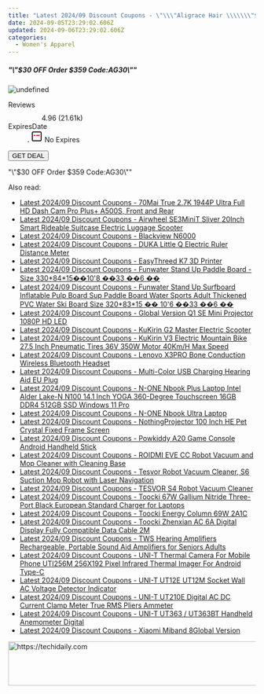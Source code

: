 ```yaml
---
title: "Latest 2024/09 Discount Coupons - \"\\\"Aligrace Hair \\\\\\\"$30 OFF Order $359 Code:AG30\\\\\\\"\\\"\""
date: 2024-09-05T23:29:02.606Z
updated: 2024-09-06T23:29:02.606Z
categories:
  - Women's Apparel
---
```



<div class="max-w-4xl mx-auto grid grid-cols-1 lg:max-w-5xl lg:gap-x-20 lg:grid-cols-2">
  <div class="relative p-3 col-start-1 row-start-1 flex flex-col-reverse rounded-lg bg-gradient-to-t from-black/75 via-black/0 sm:bg-none sm:row-start-2 sm:p-0 lg:row-start-1">
    <h5 class="mt-1 text-lg font-semibold text-white sm:text-slate-900 md:text-2xl dark:sm:text-white">&quot;\&quot;$30 OFF Order $359 Code:AG30\&quot;&quot;</h5>
  </div>
  
  <div class="col-start-1 col-end-3 row-start-1 grid gap-4 sm:mb-6 sm:grid-cols-4 lg:col-start-2 lg:row-span-6 lg:row-end-6 lg:mb-0 lg:gap-6">
      <img src="https://cdn3.impact.com//display-logo-via-campaign/19272.gif" onClick="javascript:window.open(decodeURIComponent('https%3A%2F%2Faligracehair.sjv.io%2Fc%2F5597632%2F1671182%2F19272'), '_blank');void(0);" alt="undefined" class="h-60 w-full rounded-lg object-cover sm:col-span-2 sm:h-52 lg:col-span-full" loading="lazy" />
    
  </div>
  <dl class="row-start-2 mt-4 flex items-center text-xs font-medium sm:row-start-3 sm:mt-1 md:mt-2.5 lg:row-start-2">
    <dt class="sr-only">Reviews</dt>
    <dd class="flex items-center text-indigo-600 dark:text-indigo-400">
      <svg width="24" height="24" fill="none" aria-hidden="true" class="mr-1 stroke-current dark:stroke-indigo-500">
        <path d="m12 5 2 5h5l-4 4 2.103 5L12 16l-5.103 3L9 14l-4-4h5l2-5Z" stroke-width="2" stroke-linecap="round" stroke-linejoin="round" />
      </svg>
      <span>4.96 <span class="font-normal text-slate-400">(21.61k)</span></span>
    </dd>
    <dt class="sr-only">ExpiresDate</dt>
    <dd class="flex items-center">
      <svg width="2" height="2" aria-hidden="true" fill="currentColor" class="mx-3 text-slate-300">
        <circle cx="1" cy="1" r="1" />
      </svg>
      <svg width="24" height="24" viewBox="0 0 24 24" fill="none" stroke="currentColor" stroke-width="2">
        <rect x="3" y="3" width="18" height="18" rx="2" fill="#fff" />
        <path d="M6 10L18 10" stroke="red" stroke-width="2" fill="none" />
        <path d="M10 6L10 18" stroke="#fff" stroke-width="2" fill="none" />
      </svg>
      No Expires    </dd>
  </dl>
  <div class="col-start-1 row-start-3 mt-4 self-center sm:col-start-2 sm:row-span-2 sm:row-start-2 sm:mt-0 lg:col-start-1 lg:row-start-3 lg:row-end-4 lg:mt-6">
    <button type="button" onClick="javascript:window.open(decodeURIComponent('https%3A%2F%2Faligracehair.sjv.io%2Fc%2F5597632%2F1671182%2F19272'), '_blank');void(0);" class="rounded-lg bg-red-600 px-3 py-2 text-sm font-medium leading-6 text-white">GET DEAL</button>
  </div>
  <p class="col-start-1 mt-4 text-sm leading-6 sm:col-span-2 lg:col-span-1 lg:row-start-4 lg:mt-6 dark:text-slate-400">
    "\"$30 OFF Order $359 Code:AG30\""  </p>
</div>
<span class="atpl-alsoreadstyle">Also read:</span>
<div><ul>
<li><a href="https://coupons.techidaily.com/coupon-1118408-share-97331-sale/"><u>Latest 2024/09 Discount Coupons - 70Mai True 2.7K 1944P Ultra Full HD Dash Cam Pro Plus+ A500S, Front and Rear</u></a></li>
<li><a href="https://coupons.techidaily.com/coupon-1118429-share-97331-sale/"><u>Latest 2024/09 Discount Coupons - Airwheel SE3MiniT Sliver 20Inch Smart Rideable Suitcase Electric Luggage Scooter</u></a></li>
<li><a href="https://coupons.techidaily.com/coupon-1118406-share-97331-sale/"><u>Latest 2024/09 Discount Coupons - Blackview N6000</u></a></li>
<li><a href="https://coupons.techidaily.com/coupon-1118431-share-97331-sale/"><u>Latest 2024/09 Discount Coupons - DUKA Little Q Electric Ruler Distance Meter</u></a></li>
<li><a href="https://coupons.techidaily.com/coupon-1118427-share-97331-sale/"><u>Latest 2024/09 Discount Coupons - EasyThreed K7 3D Printer</u></a></li>
<li><a href="https://coupons.techidaily.com/coupon-1118414-share-97331-sale/"><u>Latest 2024/09 Discount Coupons - Funwater Stand Up Paddle Board -Size 330*84*15��10'8 ��33 ��6 ��</u></a></li>
<li><a href="https://coupons.techidaily.com/coupon-1118410-share-97331-sale/"><u>Latest 2024/09 Discount Coupons - Funwater Stand Up Surfboard Inflatable Pulp Board Sup Paddle Board Water Sports Adult Thickened PVC Water Ski Board Size 320*83*15 �� 10'6 ��33 ��6 ��</u></a></li>
<li><a href="https://coupons.techidaily.com/coupon-1118412-share-97331-sale/"><u>Latest 2024/09 Discount Coupons - Global Version Q1 SE Mini Projector 1080P HD LED</u></a></li>
<li><a href="https://coupons.techidaily.com/coupon-1118411-share-97331-sale/"><u>Latest 2024/09 Discount Coupons - KuKirin G2 Master Electric Scooter</u></a></li>
<li><a href="https://coupons.techidaily.com/coupon-1118416-share-97331-sale/"><u>Latest 2024/09 Discount Coupons - KuKirin V3 Electric Mountain Bike 27.5 Inch Pneumatic Tires 36V 350W Motor 40Km/H Max Speed</u></a></li>
<li><a href="https://coupons.techidaily.com/coupon-1118420-share-97331-sale/"><u>Latest 2024/09 Discount Coupons - Lenovo X3PRO Bone Conduction Wireless Bluetooth Headset</u></a></li>
<li><a href="https://coupons.techidaily.com/coupon-1118421-share-97331-sale/"><u>Latest 2024/09 Discount Coupons - Multi-Color USB Charging Hearing Aid EU Plug</u></a></li>
<li><a href="https://coupons.techidaily.com/coupon-1118413-share-97331-sale/"><u>Latest 2024/09 Discount Coupons - N-ONE Nbook Plus Laptop Intel Alder Lake-N N100 14.1 Inch YOGA 360-Degree Touchscreen 16GB DDR4 512GB SSD Windows 11 Pro</u></a></li>
<li><a href="https://coupons.techidaily.com/coupon-1118409-share-97331-sale/"><u>Latest 2024/09 Discount Coupons - N-ONE Nbook Ultra Laptop</u></a></li>
<li><a href="https://coupons.techidaily.com/coupon-1118433-share-97331-sale/"><u>Latest 2024/09 Discount Coupons - NothingProjector 100 Inch HE Pet Crystal Fixed Frame Screen</u></a></li>
<li><a href="https://coupons.techidaily.com/coupon-1118432-share-97331-sale/"><u>Latest 2024/09 Discount Coupons - Powkiddy A20 Game Console Android Handheld Stick</u></a></li>
<li><a href="https://coupons.techidaily.com/coupon-1118415-share-97331-sale/"><u>Latest 2024/09 Discount Coupons - ROIDMI EVE CC Robot Vacuum and Mop Cleaner with Cleaning Base</u></a></li>
<li><a href="https://coupons.techidaily.com/coupon-1118426-share-97331-sale/"><u>Latest 2024/09 Discount Coupons - Tesvor Robot Vacuum Cleaner, S6 Suction Mop Robot with Laser Navigation</u></a></li>
<li><a href="https://coupons.techidaily.com/coupon-1118428-share-97331-sale/"><u>Latest 2024/09 Discount Coupons - TESVOR S4 Robot Vacuum Cleaner</u></a></li>
<li><a href="https://coupons.techidaily.com/coupon-1118430-share-97331-sale/"><u>Latest 2024/09 Discount Coupons - Toocki 67W Gallium Nitride Three-Port Black European Standard Charger for Laptops</u></a></li>
<li><a href="https://coupons.techidaily.com/coupon-1118423-share-97331-sale/"><u>Latest 2024/09 Discount Coupons - Toocki Energy Column 69W 2A1C</u></a></li>
<li><a href="https://coupons.techidaily.com/coupon-1118424-share-97331-sale/"><u>Latest 2024/09 Discount Coupons - Toocki Zhenxian AC 6A Digital Display Fully Compatible Data Cable 2M</u></a></li>
<li><a href="https://coupons.techidaily.com/coupon-1118422-share-97331-sale/"><u>Latest 2024/09 Discount Coupons - TWS Hearing Amplifiers Rechargeable, Portable Sound Aid Amplifiers for Seniors Adults</u></a></li>
<li><a href="https://coupons.techidaily.com/coupon-1118425-share-97331-sale/"><u>Latest 2024/09 Discount Coupons - UNI-T Thermal Camera For Mobile Phone UTI256M 256X192 Pixel Infrared Thermal Imager For Android Type-C</u></a></li>
<li><a href="https://coupons.techidaily.com/coupon-1118418-share-97331-sale/"><u>Latest 2024/09 Discount Coupons - UNI-T UT12E UT12M Socket Wall AC Voltage Detector Indicator</u></a></li>
<li><a href="https://coupons.techidaily.com/coupon-1118419-share-97331-sale/"><u>Latest 2024/09 Discount Coupons - UNI-T UT210E Digital AC DC Current Clamp Meter True RMS Pliers Ammeter</u></a></li>
<li><a href="https://coupons.techidaily.com/coupon-1118417-share-97331-sale/"><u>Latest 2024/09 Discount Coupons - UNI-T UT363 / UT363BT Handheld Anemometer Digital</u></a></li>
<li><a href="https://coupons.techidaily.com/coupon-1118407-share-97331-sale/"><u>Latest 2024/09 Discount Coupons - Xiaomi Miband 8Global Version</u></a></li>
</ul></div>

<ins class="adsbygoogle"
      style="display:block"
      data-ad-client="ca-pub-7571918770474297"
      data-ad-slot="8358498916"
      data-ad-format="auto"
      data-full-width-responsive="true"></ins>
<!-- affiliate ads begin -->
<a href="https://ephamedtechinc.pxf.io/c/5597632/2136614/26400" target="_top" id="2136614">
  <img src="//a.impactradius-go.com/display-ad/26400-2136614" border="0" alt="https://techidaily.com" width="728" height="90"/>
</a>
<img height="0" width="0" src="https://ephamedtechinc.pxf.io/i/5597632/2136614/26400" style="position:absolute;visibility:hidden;" border="0" />
<!-- affiliate ads end -->